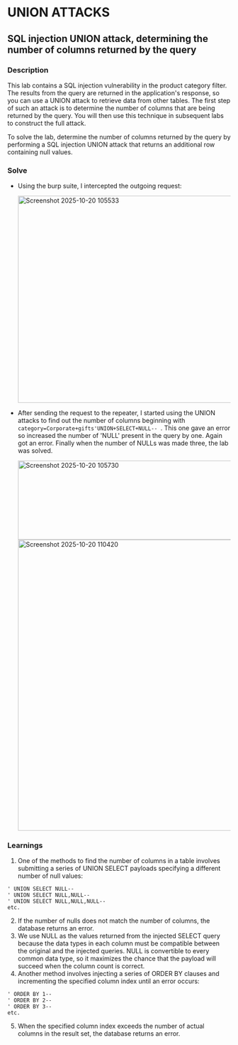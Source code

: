 # UNION ATTACKS

## SQL injection UNION attack, determining the number of columns returned by the query

### Description
 This lab contains a SQL injection vulnerability in the product category filter. The results from the query are returned in the application's response, so you can use a UNION attack to retrieve data from other tables. The first step of such an attack is to determine the number of columns that are being returned by the query. You will then use this technique in subsequent labs to construct the full attack.

To solve the lab, determine the number of columns returned by the query by performing a SQL injection UNION attack that returns an additional row containing null values. 

### Solve

- Using the burp suite, I intercepted the outgoing request:

   <img width="527" height="466" alt="Screenshot 2025-10-20 105533" src="https://github.com/user-attachments/assets/bd41b47f-45a9-4687-a27f-e92c25a1a545" />


- After sending the request to the repeater, I started using the UNION attacks to find out the number of columns beginning with `category=Corporate+gifts'UNION+SELECT+NULL-- `. This one gave an error so increased the number of 'NULL' present in the query by one. Again got an error. Finally when the number of NULLs was made three, the lab was solved.

   <img width="917" height="178" alt="Screenshot 2025-10-20 105730" src="https://github.com/user-attachments/assets/691e7b64-fe90-4fb6-88b6-e71acc2bc4bf" />


   <img width="864" height="655" alt="Screenshot 2025-10-20 110420" src="https://github.com/user-attachments/assets/71ed617b-fbbd-42ad-b498-2d80ba023a8d" />


### Learnings
1. One of the methods to find the number of columns in a table involves submitting a series of UNION SELECT payloads specifying a different number of null values:

```
' UNION SELECT NULL--
' UNION SELECT NULL,NULL--
' UNION SELECT NULL,NULL,NULL--
etc.
```

2. If the number of nulls does not match the number of columns, the database returns an error.
3. We use NULL as the values returned from the injected SELECT query because the data types in each column must be compatible between the original and the injected queries. NULL is convertible to every common data type, so it maximizes the chance that the payload will succeed when the column count is correct. 
4. Another method involves injecting a series of ORDER BY clauses and incrementing the specified column index until an error occurs:

```
' ORDER BY 1--
' ORDER BY 2--
' ORDER BY 3--
etc.
```

5. When the specified column index exceeds the number of actual columns in the result set, the database returns an error.
